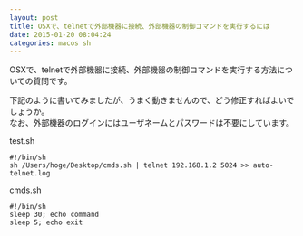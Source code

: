 ```yaml
---
layout: post
title: OSXで、telnetで外部機器に接続、外部機器の制御コマンドを実行するには
date: 2015-01-20 08:04:24
categories: macos sh
---
```

<p>OSXで、telnetで外部機器に接続、外部機器の制御コマンドを実行する方法についての質問です。</p>

<p>下記のように書いてみましたが、うまく動きませんので、どう修正すればよいでしょうか。<br>
なお、外部機器のログインにはユーザネームとパスワードは不要にしています。</p>

<p>test.sh</p>

<pre><code>#!/bin/sh
sh /Users/hoge/Desktop/cmds.sh | telnet 192.168.1.2 5024 &gt;&gt; auto-telnet.log
</code></pre>

<p>cmds.sh</p>

<pre><code>#!/bin/sh
sleep 30; echo command
sleep 5; echo exit
</code></pre>
